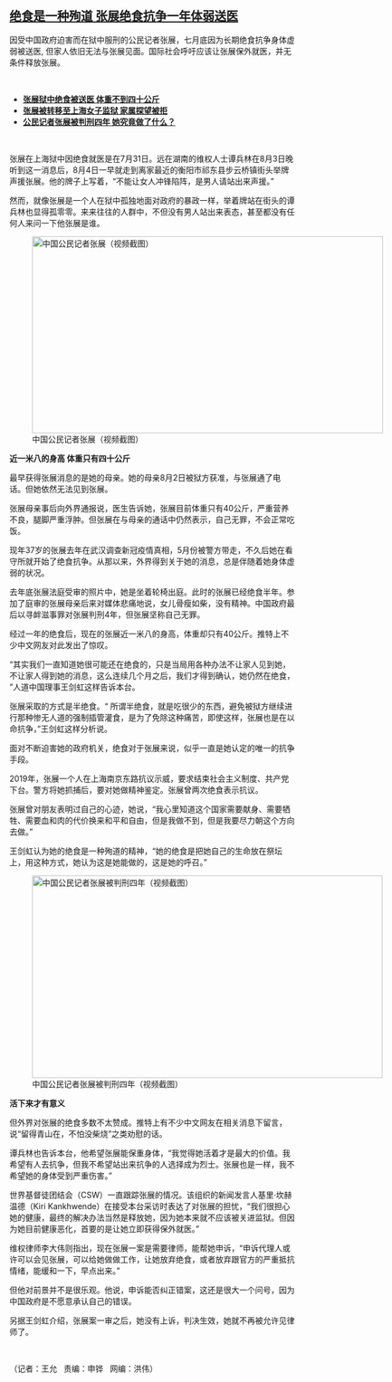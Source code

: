 <!--1628108006000-->
[绝食是一种殉道    张展绝食抗争一年体弱送医](https://www.rfa.org/mandarin/yataibaodao/renquanfazhi/wy-08042021105106.html)
------

<p></p><p>因受中国政府迫害而在狱中服刑的公民记者张展，七月底因为长期绝食抗争身体虚弱被送医, 但家人依旧无法与张展见面。国际社会呼吁应该让张展保外就医，并无条件释放张展。</p><p><br/></p><ul><li><a href="https://www.rfa.org/mandarin/Xinwen/3-08042021110003.html"><strong>张展狱中绝食被送医 体重不到四十公斤</strong></a><a href="https://www.rfa.org/mandarin/yataibaodao/renquanfazhi/sc-06032021145537.html"><strong></strong></a></li><li><strong><a href="https://www.rfa.org/mandarin/Xinwen/3-03212021113728.html">张展被转移至上海女子监狱 家属探望被拒</a></strong></li><li><strong><a href="https://www.rfa.org/mandarin/yataibaodao/renquanfazhi/hc-12282020142455.html">公民记者张展被判刑四年 她究竟做了什么？</a></strong></li></ul><p><br/></p><p>张展在上海狱中因绝食就医是在7月31日。远在湖南的维权人士谭兵林在8月3日晚听到这一消息后，8月4日一早就走到离家最近的衡阳市祁东县步云桥镇街头举牌声援张展。他的牌子上写着，“不能让女人冲锋陷阵，是男人请站出来声援。”</p><p>然而，就像张展是一个人在狱中孤独地面对政府的暴政一样，举着牌站在街头的谭兵林也显得孤零零。来来往往的人群中，不但没有男人站出来表态，甚至都没有任何人来问一下他张展是谁。</p><p><figure class="image-richtext image-inline captioned" style="width:620px;"><img alt="中国公民记者张展（视频截图）" height="348" src="https://www.rfa.org/mandarin/yataibaodao/renquanfazhi/wy-08042021105106.html/wy0804b.jpg/@@images/ad02644f-f13b-4d1d-834e-bc305cf01275.jpeg" title="wy0804b.jpg" width="620"/><figcaption class="image-caption">中国公民记者张展（视频截图）</figcaption><small></small></figure></p><p><strong>近一米八的身高 体重只有四十公斤</strong></p><p>最早获得张展消息的是她的母亲。她的母亲8月2日被狱方获准，与张展通了电话。但她依然无法见到张展。</p><p>张展母亲事后向外界通报说，医生告诉她，张展目前体重只有40公斤，严重营养不良，腿脚严重浮肿。但张展在与母亲的通话中仍然表示，自己无罪，不会正常吃饭。</p><p>现年37岁的张展去年在武汉调查新冠疫情真相，5月份被警方带走，不久后她在看守所就开始了绝食抗争。从那以来，外界得到关于她的消息，总是伴随着她身体虚弱的状况。</p><p>去年底张展法庭受审的照片中，她是坐着轮椅出庭。此时的张展已经绝食半年。参加了庭审的张展母亲后来对媒体悲痛地说，女儿骨瘦如柴，没有精神。中国政府最后以寻衅滋事罪对张展判刑4年，但张展坚称自己无罪。</p><p>经过一年的绝食后，现在的张展近一米八的身高，体重却只有40公斤。推特上不少中文网友对此发出了惊叹。</p><p>“其实我们一直知道她很可能还在绝食的，只是当局用各种办法不让家人见到她，不让家人得到她的消息，这么连续几个月之后，我们才得到确认，她仍然在绝食， ”人道中国理事王剑虹这样告诉本台。</p><p>张展采取的方式是半绝食。“ 所谓半绝食，就是吃很少的东西，避免被狱方继续进行那种惨无人道的强制插管灌食，是为了免除这种痛苦，即使这样，张展也是在以命抗争，”王剑虹这样分析说。</p><p>面对不断迫害她的政府机关，绝食对于张展来说，似乎一直是她认定的唯一的抗争手段。</p><p>2019年，张展一个人在上海南京东路抗议示威，要求结束社会主义制度、共产党下台。警方将她抓捕后，要对她做精神鉴定。张展曾两次绝食表示抗议。</p><p>张展曾对朋友表明过自己的心迹，她说，“我心里知道这个国家需要献身、需要牺牲、需要血和肉的代价换来和平和自由，但是我做不到，但是我要尽力朝这个方向去做。”</p><p>王剑虹认为她的绝食是一种殉道的精神，“她的绝食是把她自己的生命放在祭坛上，用这种方式，她认为这是她能做的，这是她的呼召。”</p><p><figure class="image-richtext image-inline captioned" style="width:619px;"><img alt="中国公民记者张展被判刑四年（视频截图）" height="358" src="https://www.rfa.org/mandarin/yataibaodao/renquanfazhi/wy-08042021105106.html/wy0804a.jpg/@@images/8c7d841d-fa4a-4074-b74e-482b26fdfc7f.jpeg" title="wy0804a.jpg" width="619"/><figcaption class="image-caption">中国公民记者张展被判刑四年（视频截图）</figcaption><small></small></figure></p><p><strong>活下来才有意义</strong></p><p>但外界对张展的绝食多数不太赞成。推特上有不少中文网友在相关消息下留言，说“留得青山在，不怕没柴烧”之类劝慰的话。</p><p>谭兵林也告诉本台，他希望张展能保重身体，“我觉得她活着才是最大的价值。我希望有人去抗争，但我不希望站出来抗争的人选择成为烈士。张展也是一样，我不希望她的身体受到严重伤害。”</p><p>世界基督徒团结会（CSW）一直跟踪张展的情况。该组织的新闻发言人基里·坎赫温德（Kiri Kankhwende）在接受本台采访时表达了对张展的担忧，“我们很担心她的健康，最终的解决办法当然是释放她，因为她本来就不应该被关进监狱。但因为她目前健康恶化，首要的是让她立即获得保外就医。”</p><p>维权律师李大伟则指出，现在张展一案是需要律师，能帮她申诉，“申诉代理人或许可以会见张展，可以给她做做工作，让她放弃绝食，或者放弃跟官方的严重抵抗情绪，能缓和一下，早点出来。”</p><p>但他对前景并不是很乐观。他说，申诉能否纠正错案，这还是很大一个问号，因为中国政府是不愿意承认自己的错误。</p><p>另据王剑虹介绍，张展案一审之后，她没有上诉，判决生效，她就不再被允许见律师了。</p><p><br/></p><p>（记者：王允   责编：申铧   网编：洪伟）</p>
